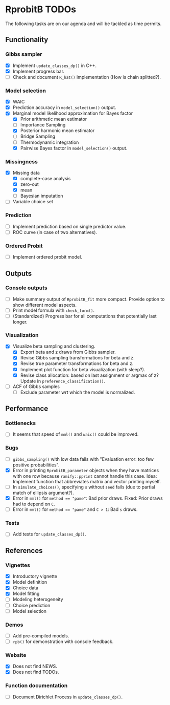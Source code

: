 # RprobitB TODOs

The following tasks are on our agenda and will be tackled as time permits.

## Functionality

### Gibbs sampler

- [x] Implement `update_classes_dp()` in C++.
- [x] Implement progress bar.
- [ ] Check and document `R_hat()` implementation (How is chain splitted?).

### Model selection

- [x] WAIC
- [x] Prediction accuracy in `model_selection()` output.
- [x] Marginal model likelihood approximation for Bayes factor
  - [x] Prior arithmetic mean estimator
  - [ ] Importance Sampling
  - [x] Posterior harmonic mean estimator
  - [ ] Bridge Sampling
  - [ ] Thermodynamic integration
  - [x] Pairwise Bayes factor in `model_selection()` output.
  
### Missingness

- [x] Missing data
  - [x] complete-case analysis
  - [x] zero-out
  - [x] mean
  - [ ] Bayesian imputation
- [ ] Variable choice set

### Prediction

- [ ] Implement prediction based on single predictor value.
- [ ] ROC curve (in case of two alternatives).

### Ordered Probit

- [ ] Implement ordered probit model.

## Outputs

### Console outputs

- [ ] Make summary output of `RprobitB_fit` more compact. Provide option to show different model aspects.
- [ ] Print model formula with `check_form()`.
- [ ] (Standardized) Progress bar for all computations that potentially last longer.

### Visualization

- [x] Visualize beta sampling and clustering.
  - [x] Export beta and z draws from Gibbs sampler.
  - [x] Revise Gibbs sampling transformations for beta and z.
  - [x] Revise true parameter transformations for beta and z.
  - [x] Implement plot function for beta visualization (with sleep?).
  - [x] Revise class allocation: based on last assignment or argmax of z? Update in `preference_classification()`.
- [ ] ACF of Gibbs samples
  - [ ] Exclude parameter wrt which the model is normalized.

## Performance

### Bottlenecks

- [ ] It seems that speed of `mml()` and `waic()` could be improved.

### Bugs

- [ ] `gibbs_sampling()` with low data fails with "Evaluation error: too few positive probabilities".
- [x] Error in printing `RprobitB_parameter` objects when they have matrices with one row because `ramify::pprint` cannot handle this case. Idea: Implement function that abbreviates matrix and vector printing myself.
- [ ] In `simulate_choices()`, specifying `s` without `seed` fails (due to partial match of ellipsis argument?).
- [x] Error in `mml()` for `method == "pame"`: Bad prior draws. Fixed: Prior draws had to depend on `C`.
- [ ] Error in `mml()` for `method == "pame"` and `C > 1`: Bad `s` draws.

### Tests

- [ ] Add tests for `update_classes_dp()`.

## References

### Vignettes

- [x] Introductory vignette
- [x] Model definition
- [x] Choice data
- [x] Model fitting
- [ ] Modeling heterogeneity
- [ ] Choice prediction
- [ ] Model selection

### Demos

- [ ] Add pre-compiled models.
- [ ] `rpb()` for demonstration with console feedback.

### Website

- [x] Does not find NEWS.
- [x] Does not find TODOs.

### Function documentation

- [ ] Document Dirichlet Process in `update_classes_dp()`.
